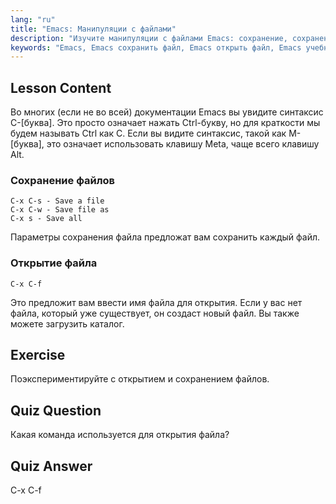 ```yaml
---
lang: "ru"
title: "Emacs: Манипуляции с файлами"
description: "Изучите манипуляции с файлами Emacs: сохранение, сохранение как и открытие файлов с помощью команд C-x C-s, C-x C-w и C-x C-f. Освойте основные операции с файлами Emacs!"
keywords: "Emacs, Emacs сохранить файл, Emacs открыть файл, Emacs учебник, команды Linux, Emacs для начинающих, Emacs руководство"
---
```


## Lesson Content

Во многих (если не во всей) документации Emacs вы увидите синтаксис C-[буква]. Это просто означает нажать Ctrl-букву, но для краткости мы будем называть Ctrl как C. Если вы видите синтаксис, такой как M-[буква], это означает использовать клавишу Meta, чаще всего клавишу Alt.

### Сохранение файлов

```
C-x C-s - Save a file
C-x C-w - Save file as
C-x s - Save all
```

Параметры сохранения файла предложат вам сохранить каждый файл.

### Открытие файла

```
C-x C-f
```

Это предложит вам ввести имя файла для открытия. Если у вас нет файла, который уже существует, он создаст новый файл. Вы также можете загрузить каталог.

## Exercise

Поэкспериментируйте с открытием и сохранением файлов.

## Quiz Question

Какая команда используется для открытия файла?

## Quiz Answer

C-x C-f
